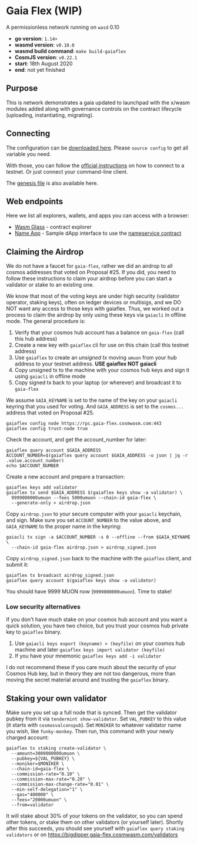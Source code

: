# Gaia Flex (WIP)

A permissionless network running on `wasd` 0.10

- **go version**: `1.14+`
- **wasmd version**: `v0.10.0`
- **wasmd build command**: `make build-gaiaflex`
- **CosmJS version**: `v0.22.1`
- **start**: 18th August 2020
- **end**: not yet finished

## Purpose

This is network demonstrates a gaia updated to launchpad with the x/wasm modules added along with governance controls on the contract lifecycle (uploading, instantiating, migrating).

## Connecting

The configuration can be [downloaded here](./config.env).
Please `source config` to get all variable you need.

With those, you can follow the
[official instructions](https://docs.cosmwasm.com/testnets/testnets.html)
 on how to connect to a testnet.
Or just connect your command-line client.

The [genesis file](./genesis.json) is also available here.

## Web endpoints

Here we list all explorers, wallets, and apps you can access with a browser:

* [Wasm Glass](https://demonet.wasm.glass) - contract explorer
* [Name App](https://cosmwasm.github.io/name-app/) - Sample dApp interface to use the 
  [nameservice contract](https://github.com/CosmWasm/cosmwasm-examples/tree/nameservice-0.5.2/nameservice) 


## Claiming the Airdrop

We do not have a faucet for `gaia-flex`, rather we did an airdrop to all cosmos addresses that
voted on Proposal #25. If you did, you need to follow these instructions to claim your airdrop
before you can start a validator or stake to an existing one.

We know that most of the voting keys are under high security (validator operator, staking keys), often 
on ledger devices or multisigs, and we DO NOT want any access to those keys with gaiaflex. Thus,
we worked out a process to claim the airdrop by only using these keys via `gaiacli` in offline mode.
The general procedure is:

1. Verify that your cosmos hub account has a balance on `gaia-flex` (call this hub address)
2. Create a new key with `gaiaflex` cli for use on this chain (call this testnet address)
3. Use `gaiaflex` to create an *unsigned tx* moving `umuon` from your hub address to your testnet address. **USE gaiaflex NOT gaiacli**
4. Copy unsigned tx to the machine with your cosmos hub keys and sign it using `gaiacli` in offline mode
5. Copy signed tx back to your laptop (or wherever) and broadcast it to `gaia-flex`

We assume `GAIA_KEYNAME` is set to the name of the key on your `gaiacli` keyring that you used for voting.
And `GAIA_ADDRESS` is set to the `cosmos...` address that voted on Proposal #25.

```shell
gaiaflex config node https://rpc.gaia-flex.cosmwasm.com:443
gaiaflex config trust-node true
```

Check the account, and get the account_number for later:

```shell
gaiaflex query account $GAIA_ADDRESS
ACCOUNT_NUMBER=$(gaiaflex query account $GAIA_ADDRESS -o json | jq -r .value.account_number)
echo $ACCOUNT_NUMBER
```

Create a new account and prepare a transaction:

```shell
gaiaflex keys add validator
gaiaflex tx send $GAIA_ADDRESS $(gaiaflex keys show -a validator) \
  9999000000umuon --fees 5000umuon --chain-id gaia-flex \
  --generate-only > airdrop.json
```

Copy `airdrop.json` to your secure computer with your `gaiacli` keychain, and sign.
Make sure you set `ACCOUNT_NUMBER` to the value above, and `GAIA_KEYNAME` to the proper name in the keyring:

```shell
gaiacli tx sign -a $ACCOUNT_NUMBER -s 0 --offline --from $GAIA_KEYNAME \
  --chain-id gaia-flex airdrop.json > airdrop_signed.json
```

Copy `airdrop_signed.json` back to the machine with the `gaiaflex` client, and submit it:

```shell
gaiaflex tx broadcast airdrop_signed.json
gaiaflex query account $(gaiaflex keys show -a validator)
```

You should have 9999 MUON now (`9999000000umuon`). Time to stake!

### Low security alternatives

If you don't have much stake on your cosmos hub account and you want a quick solution, you have two
choice, but you trust your cosmos hub private key to `gaiaflex` binary.

1. Use `gaiacli keys export (keyname) > (keyfile)` on your cosmos hub machine and later `gaiaflex keys import validator (keyfile)`
2. If you have your mnemonic `gaiaflex keys add -i validator`

I do not recommend these if you care much about the security of your Cosmos Hub key, but in theory they are not too
dangerous, more than moving the secret material around and trusting the `gaiaflex` binary.

## Staking your own validator

Make sure you set up a full node that is synced. Then get the validator pubkey from it via
`tendermint show-validator`. Set `VAL_PUBKEY` to this value (it starts with `cosmosvalconspub`).
Set `MONIKER` to whatever validator name you wish, like `funky-monkey`. Then run, this command
with your newly charged account:

```shell
gaiaflex tx staking create-validator \
  --amount=3000000000umuon \
  --pubkey=${VAL_PUBKEY} \
  --moniker=$MONIKER \
  --chain-id=gaia-flex \
  --commission-rate="0.10" \
  --commission-max-rate="0.20" \
  --commission-max-change-rate="0.01" \
  --min-self-delegation="1" \
  --gas="400000" \
  --fees="20000umuon" \
  --from=validator
```

It will stake about 30% of your tokens on the validator, so you can spend other tokens, or stake them
on other validators (or yourself later). Shortly after this succeeds, you should see yourself
with `gaiaflex query staking validators` or on https://bigdipper.gaia-flex.cosmwasm.com/validators
